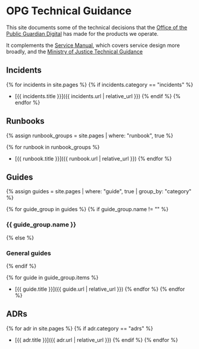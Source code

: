 # OPG Technical Guidance

This site documents some of the technical decisions that the
[Office of the Public Guardian Digital](https://github.com/orgs/ministryofjustice/teams/opg) has made for the products we operate.

It complements the [Service Manual](https://www.gov.uk/service-manual),
which covers service design more broadly, and the [Ministry of Justice Technical Guidance](https://ministryofjustice.github.io/technical-guidance/#moj-technical-guidance)


## Incidents

{% for incidents in site.pages %}
{% if incidents.category == "incidents" %}

- [{{ incidents.title }}]({{ incidents.url | relative_url }})
  {% endif %}
  {% endfor %}

## Runbooks

{% assign runbook_groups = site.pages
  | where: "runbook", true %}

{% for runbook in runbook_groups %}

- [{{ runbook.title }}]({{ runbook.url | relative_url }})
  {% endfor %}

## Guides

{% assign guides = site.pages
  | where: "guide", true
  | group_by: "category" %}

{% for guide_group in guides %}
{% if guide_group.name != "" %}

### {{ guide_group.name }}

{% else %}

### General guides

{% endif %}

{% for guide in guide_group.items %}

- [{{ guide.title }}]({{ guide.url | relative_url }})
  {% endfor %}
  {% endfor %}

## ADRs

{% for adr in site.pages %}
{% if adr.category == "adrs" %}

- [{{ adr.title }}]({{ adr.url | relative_url }})
  {% endif %}
  {% endfor %}
